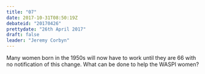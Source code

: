 ```yaml
---
title: "07"
date: 2017-10-31T08:50:19Z
debateid: "20170426"
prettydate: "26th April 2017"
draft: false
leader: "Jeremy Corbyn"
---
```


Many women born in the 1950s will now have to work until they are 66 with no notification of this change. What can be done to help the WASPI women?